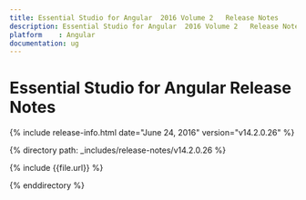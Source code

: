 ```yaml
---
title: Essential Studio for Angular  2016 Volume 2   Release Notes  
description: Essential Studio for Angular  2016 Volume 2   Release Notes  
platform 	: Angular
documentation: ug
---
```


# Essential Studio for Angular  Release Notes  

{% include release-info.html date="June 24, 2016"  version="v14.2.0.26" %} 


{% directory path: _includes/release-notes/v14.2.0.26 %}

{% include {{file.url}} %}

{% enddirectory %}